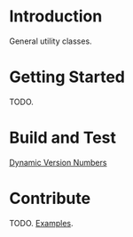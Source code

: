 # Introduction
General utility classes.

# Getting Started
TODO.

# Build and Test
[Dynamic Version Numbers](https://liftcodeplay.com/2017/11/17/build-and-deploy-a-net-core-2-0-or-net-standard-2-0-nuget-package-using-vsts/)

# Contribute
TODO. 
[Examples](https://www.visualstudio.com/en-us/docs/git/create-a-readme).
